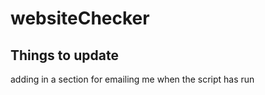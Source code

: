 # websiteChecker

## Things to update  
adding in a section for emailing me when the script has run
